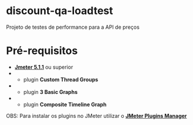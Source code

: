 # discount-qa-loadtest

Projeto de testes de performance para a API de preços

# Pré-requisitos

  - **[Jmeter 5.1.1](https://jmeter.apache.org/download_jmeter.cgi)** ou superior
  - - plugin **Custom Thread Groups**
  - - plugin **3 Basic Graphs**
  - - plugin **Composite Timeline Graph**

  OBS: Para instalar os plugins no JMeter utilizar o **[JMeter Plugins Manager](https://jmeter-plugins.org/wiki/PluginsManager/)**
